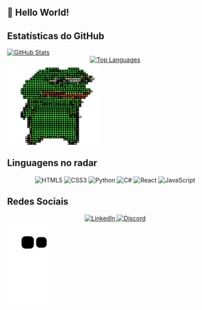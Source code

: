 ## 🔮 Hello World!
          
## Estatísticas do GitHub
<div align="left">
  <a href="https://github.com/T-TheV">
    <img src="https://github-readme-stats.vercel.app/api?username=T-TheV&show_icons=true&theme=blue-green" alt="GitHub Stats" 
  </a>
</div>
<div align="center">
  <a href="https://github.com/T-TheV">
    <img align src="https://github-readme-stats.vercel.app/api/top-langs/?username=T-TheV&layout=compact&show_icons=true&theme=blue-green" alt="Top Languages" 
  </a>
</div>

<!-- ## Profile Image -->
<div align="left">
  <a href="https://github.com/T-TheV">
    <img src="https://github.com/T-TheV/T-TheV/blob/main/.github/workflows/kek-angry.gif?raw=true" alt="Profile Image" width="220" height="190" align="center">
  </a>
</div>

## Linguagens no radar
<div align="center">

  <img src="https://cdn.jsdelivr.net/gh/devicons/devicon/icons/html5/html5-original-wordmark.svg" alt="HTML5" width="60" height="80" align="center">
  <img src="https://cdn.jsdelivr.net/gh/devicons/devicon/icons/css3/css3-original-wordmark.svg" alt="CSS3" width="60" height="80" align="center">
  <img src="https://cdn.jsdelivr.net/gh/devicons/devicon/icons/python/python-original-wordmark.svg" alt="Python" width="60" height="80" align="center">
  <img src="https://cdn.jsdelivr.net/gh/devicons/devicon/icons/csharp/csharp-original.svg" alt="C#" width="30" width="60" height="80" align="center">
  <img src="https://cdn.jsdelivr.net/gh/devicons/devicon/icons/react/react-original-wordmark.svg" alt="React" width="60" height="80" align="center">
  <img src="https://cdn.jsdelivr.net/gh/devicons/devicon@latest/icons/javascript/javascript-original.svg" alt="JavaScript" width="60" height="80" align="center">
          
</div>

## Redes Sociais
<div align="center">
  <a href="https://www.linkedin.com/in/david-jardim/">
    <img src="https://img.shields.io/badge/LinkedIn-0077B5?style=for-the-badge&logo=linkedin&logoColor=white" alt="LinkedIn" 
  </a>
  <a href="https://discordapp.com/users/othev">
    <img src="https://img.shields.io/badge/Discord-7289DA?style=for-the-badge&logo=discord&logoColor=white" alt="Discord" 
  </a>
</div>
<picture>
  <source
    media="(prefers-color-scheme: dark)"
    srcset="https://github.com/T-TheV/T-TheV/blob/output/github-contribution-grid-snake.svg"
  />
  <source
    media="(prefers-color-scheme: light)"
    srcset="https://github.com/T-TheV/T-TheV/blob/output/github-contribution-grid-snake.svg"
  />
  <img
    alt="github contribution grid snake animation"
    src="https://github.com/T-TheV/T-TheV/blob/output/github-contribution-grid-snake.svg"
  />
</picture>

